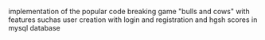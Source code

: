 implementation of the popular code breaking game "bulls and cows" with features suchas user creation with login and registration and hgsh scores in mysql database
